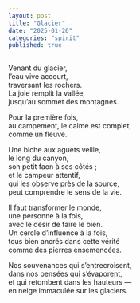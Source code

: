 ```yaml
---
layout: post
title: "Glacier"
date: "2025-01-26"
categories: "spirit"
published: true
---
```


Venant du glacier,  
l’eau vive accourt,  
traversant les rochers.  
La joie remplit la vallée,  
jusqu’au sommet des montagnes.  

Pour la première fois,  
au campement, le calme est complet,  
comme un fleuve.  

Une biche aux aguets veille,  
le long du canyon,  
son petit faon à ses côtés ;  
et le campeur attentif,  
qui les observe près de la source,  
peut comprendre le sens de la vie.  

Il faut transformer le monde,  
une personne à la fois,  
avec le désir de faire le bien.  
Un cercle d’influence à la fois,  
tous bien ancrés dans cette vérité  
comme des pierres ensemencées.  

Nos souvenances qui s’entrecroisent,  
dans nos pensées qui s’évaporent,  
et qui retombent dans les hauteurs —  
en neige immaculée sur les glaciers.  
